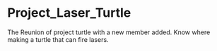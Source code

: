 # Project_Laser_Turtle
The Reunion of project turtle with a new member added. Know where making a turtle that can fire lasers. 
